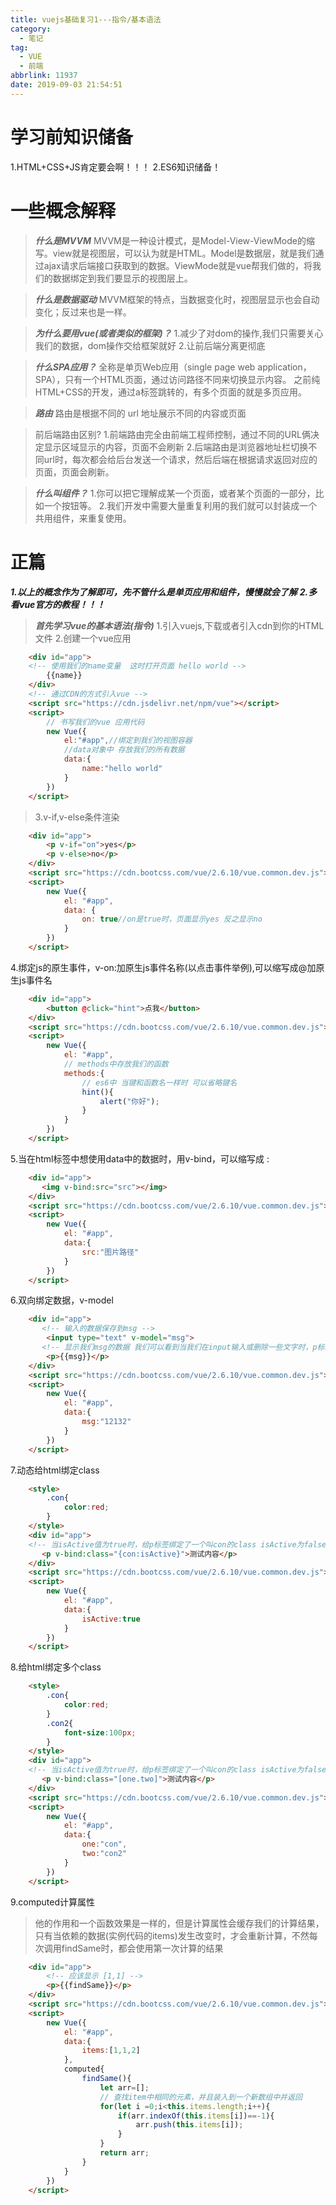 ```yaml
---
title: vuejs基础复习1---指令/基本语法
category:
  - 笔记
tag:
  - VUE
  - 前端
abbrlink: 11937
date: 2019-09-03 21:54:51
---
```


# 学习前知识储备
1.HTML+CSS+JS肯定要会啊！！！
2.ES6知识储备！

# 一些概念解释

>***什么是MVVM***
>MVVM是一种设计模式，是Model-View-ViewMode的缩写。view就是视图层，可以认为就是HTML。Model是数据层，就是我们通过ajax请求后端接口获取到的数据。ViewMode就是vue帮我们做的，将我们的数据绑定到我们要显示的视图层上。

<!-- more -->
>***什么是数据驱动***
>MVVM框架的特点，当数据变化时，视图层显示也会自动变化；反过来也是一样。

>***为什么要用vue(或者类似的框架)？***
>1.减少了对dom的操作,我们只需要关心我们的数据，dom操作交给框架就好
>2.让前后端分离更彻底

>***什么SPA应用？***
>全称是单页Web应用（single page web application，SPA），只有一个HTML页面，通过访问路径不同来切换显示内容。
>之前纯HTML+CSS的开发，通过a标签跳转的，有多个页面的就是多页应用。

>***路由***
>路由是根据不同的 url 地址展示不同的内容或页面

>前后端路由区别?
>1.前端路由完全由前端工程师控制，通过不同的URL俩决定显示区域显示的内容，页面不会刷新
>2.后端路由是浏览器地址栏切换不同url时，每次都会给后台发送一个请求，然后后端在根据请求返回对应的页面，页面会刷新。

>***什么叫组件？***
>1.你可以把它理解成某一个页面，或者某个页面的一部分，比如一个按钮等。
>2.我们开发中需要大量重复利用的我们就可以封装成一个共用组件，来重复使用。


# 正篇

***1.以上的概念作为了解即可，先不管什么是单页应用和组件，慢慢就会了解***
***2.多看vue官方的教程！！！***


>***首先学习vue的基本语法(指令)***
>1.引入vuejs,下载或者引入cdn到你的HTML文件
>2.创建一个vue应用
```html
    <div id="app">
    <!-- 使用我们的name变量  这时打开页面 hello world -->
        {{name}}
    </div>
    <!-- 通过CDN的方式引入vue -->
    <script src="https://cdn.jsdelivr.net/npm/vue"></script>
    <script>
        // 书写我们的vue 应用代码
        new Vue({
            el:"#app",//绑定到我们的视图容器
            //data对象中 存放我们的所有数据
            data:{
                name:"hello world"
            }
        })
    </script>
```
>3.v-if,v-else条件渲染

```html
    <div id="app">
        <p v-if="on">yes</p>
        <p v-else>no</p>
    </div>
    <script src="https://cdn.bootcss.com/vue/2.6.10/vue.common.dev.js"></script>
    <script>
        new Vue({
            el: "#app",
            data: {
                on: true//on是true时，页面显示yes 反之显示no    
            }
        })
    </script>
```
4.绑定js的原生事件，v-on:加原生js事件名称(以点击事件举例),可以缩写成@加原生js事件名
```html
    <div id="app">
        <button @click="hint">点我</button>
    </div>
    <script src="https://cdn.bootcss.com/vue/2.6.10/vue.common.dev.js"></script>
    <script>
        new Vue({
            el: "#app",
            // methods中存放我们的函数
            methods:{
                // es6中 当键和函数名一样时 可以省略键名
                hint(){
                    alert("你好");
                }
            }
        })
    </script>
```
5.当在html标签中想使用data中的数据时，用v-bind，可以缩写成 :
```html
    <div id="app">
       <img v-bind:src="src"></img>
    </div>
    <script src="https://cdn.bootcss.com/vue/2.6.10/vue.common.dev.js"></script>
    <script>
        new Vue({
            el: "#app",
            data:{
                src:"图片路径"
            }
        })
    </script>
```
6.双向绑定数据，v-model
```html
    <div id="app">
       <!-- 输入的数据保存到msg -->
        <input type="text" v-model="msg">
       <!-- 显示我们msg的数据 我们可以看到当我们在input输入或删除一些文字时，p标签内容会变化 -->
        <p>{{msg}}</p>
    </div>
    <script src="https://cdn.bootcss.com/vue/2.6.10/vue.common.dev.js"></script>
    <script>
        new Vue({
            el: "#app",
            data:{
                msg:"12132"
            }
        })
    </script>
```
7.动态给html绑定class
```html
    <style>
        .con{
            color:red;
        }
    </style>
    <div id="app">
    <!-- 当isActive值为true时，给p标签绑定了一个叫con的class isActive为false时不绑定 -->
       <p v-bind:class="{con:isActive}">测试内容</p>
    </div>
    <script src="https://cdn.bootcss.com/vue/2.6.10/vue.common.dev.js"></script>
    <script>
        new Vue({
            el: "#app",
            data:{
                isActive:true
            }
        })
    </script>
```
8.给html绑定多个class
```html
    <style>
        .con{
            color:red;
        }
        .con2{
            font-size:100px;
        }
    </style>
    <div id="app">
    <!-- 当isActive值为true时，给p标签绑定了一个叫con的class isActive为false时不绑定 -->
       <p v-bind:class="[one.two]">测试内容</p>
    </div>
    <script src="https://cdn.bootcss.com/vue/2.6.10/vue.common.dev.js"></script>
    <script>
        new Vue({
            el: "#app",
            data:{
                one:"con",
                two:"con2"
            }
        })
    </script>
```
9.computed计算属性
>他的作用和一个函数效果是一样的，但是计算属性会缓存我们的计算结果，只有当依赖的数据(实例代码的items)发生改变时，才会重新计算，不然每次调用findSame时，都会使用第一次计算的结果
```html
    <div id="app">
        <!-- 应该显示 [1,1] -->
        <p>{{findSame}}</p>
    </div>
    <script src="https://cdn.bootcss.com/vue/2.6.10/vue.common.dev.js"></script>
    <script>
        new Vue({
            el: "#app",
            data:{
                items:[1,1,2]
            },
            computed{
                findSame(){
                    let arr=[];
                    // 查找item中相同的元素，并且装入到一个新数组中并返回
                    for(let i =0;i<this.items.length;i++){
                        if(arr.indexOf(this.items[i])==-1){
                            arr.push(this.items[i]);
                        }
                    }
                    return arr;
                }
            }
        })
    </script>
```